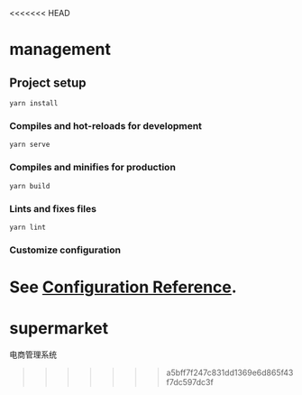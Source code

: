 <<<<<<< HEAD
# management

## Project setup
```
yarn install
```

### Compiles and hot-reloads for development
```
yarn serve
```

### Compiles and minifies for production
```
yarn build
```

### Lints and fixes files
```
yarn lint
```

### Customize configuration
See [Configuration Reference](https://cli.vuejs.org/config/).
=======
# supermarket
电商管理系统
>>>>>>> a5bff7f247c831dd1369e6d865f43f7dc597dc3f

